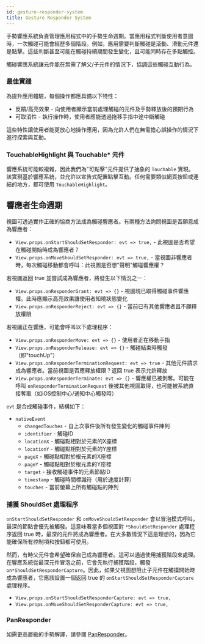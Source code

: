 ```yaml
---
id: gesture-responder-system
title: Gesture Responder System
---
```


手勢響應系統負責管理應用程式中的手勢生命週期。當應用程式判斷使用者意圖時，一次觸碰可能會經歷多個階段。例如，應用需要判斷觸碰是滾動、滑動元件還是點擊。這些判斷甚至可能在觸碰持續期間發生變化，且可能同時存在多點觸控。

觸碰響應系統讓元件能在無需了解父/子元件的情況下，協調這些觸碰互動行為。

### 最佳實踐

為提升應用體驗，每個操作都應具備以下特性：

- 反饋/高亮效果 - 向使用者顯示當前處理觸碰的元件及手勢釋放後的預期行為
- 可取消性 - 執行操作時，使用者應能透過拖移手指中途中斷觸碰

這些特性讓使用者能更放心地操作應用，因為允許人們在無需擔心誤操作的情況下進行探索與互動。

### TouchableHighlight 與 Touchable* 元件

響應系統可能較複雜，因此我們為"可點擊"元件提供了抽象的 `Touchable` 實現。該實現基於響應系統，並允許以宣告式配置點擊互動。任何需要類似網頁按鈕或連結的地方，都可使用 `TouchableHighlight`。

## 響應者生命週期

視圖可透過實作正確的協商方法成為觸碰響應者。有兩種方法詢問視圖是否願意成為響應者：

- `View.props.onStartShouldSetResponder: evt => true,` - 此視圖是否希望在觸碰開始時成為響應者？
- `View.props.onMoveShouldSetResponder: evt => true,` - 當視圖非響應者時，每次觸碰移動都會呼叫：此視圖是否想"聲明"觸碰響應權？

若視圖返回 true 並嘗試成為響應者，將發生以下情況之一：

- `View.props.onResponderGrant: evt => {}` - 視圖現已取得觸碰事件響應權。此時應顯示高亮效果讓使用者知曉狀態變化
- `View.props.onResponderReject: evt => {}` - 當前已有其他響應者且不願釋放權限

若視圖正在響應，可能會呼叫以下處理程序：

- `View.props.onResponderMove: evt => {}` - 使用者正在移動手指
- `View.props.onResponderRelease: evt => {}` - 觸碰結束時觸發（即"touchUp"）
- `View.props.onResponderTerminationRequest: evt => true` - 其他元件請求成為響應者。當前視圖是否應釋放權限？返回 true 表示允許釋放
- `View.props.onResponderTerminate: evt => {}` - 響應權已被剝奪。可能在呼叫 `onResponderTerminationRequest` 後被其他視圖取得，也可能被系統直接奪取（如iOS控制中心/通知中心觸發時）

`evt` 是合成觸碰事件，結構如下：

- `nativeEvent`
  - `changedTouches` - 自上次事件後所有發生變化的觸碰事件陣列
  - `identifier` - 觸碰ID
  - `locationX` - 觸碰點相對於元素的X座標
  - `locationY` - 觸碰點相對於元素的Y座標
  - `pageX` - 觸碰點相對於根元素的X座標
  - `pageY` - 觸碰點相對於根元素的Y座標
  - `target` - 接收觸碰事件的元素節點ID
  - `timestamp` - 觸碰時間標識符（用於速度計算）
  - `touches` - 當前螢幕上所有觸碰點的陣列

### 捕獲 ShouldSet 處理程序

`onStartShouldSetResponder` 和 `onMoveShouldSetResponder` 會以冒泡模式呼叫，最深的節點會優先被觸發。這意味著當多個視圖對 `*ShouldSetResponder` 處理程序返回 true 時，最深的元件將成為響應者。在大多數情況下這是理想的，因為它能確保所有控制項和按鈕都可使用。

然而，有時父元件會希望確保自己成為響應者。這可以通過使用捕獲階段來處理。在響應系統從最深元件冒泡之前，它會先執行捕獲階段，觸發 `on*ShouldSetResponderCapture`。因此，如果父視圖想阻止子元件在觸摸開始時成為響應者，它應該設置一個返回 true 的 `onStartShouldSetResponderCapture` 處理程序。

- `View.props.onStartShouldSetResponderCapture: evt => true,`
- `View.props.onMoveShouldSetResponderCapture: evt => true,`

### PanResponder

如需更高層級的手勢解譯，請參閱 [PanResponder](panresponder.md)。